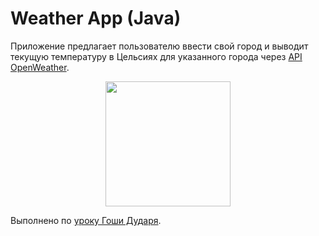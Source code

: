 # Weather App (Java)
Приложение предлагает пользователю ввести свой город и выводит текущую температуру в Цельсиях для указанного города через [API OpenWeather](https://openweathermap.org/current).

<p align="center">
  <img src="https://user-images.githubusercontent.com/25254561/151110336-e5f4c26a-ae95-4c72-bed1-0e29f1c9aba2.jpg" width="200">
</p>

Выполнено по [уроку Гоши Дударя](https://www.youtube.com/watch?v=zzV2aML_zNg&ab_channel=%D0%93%D0%BE%D1%88%D0%B0%D0%94%D1%83%D0%B4%D0%B0%D1%80%D1%8C).
